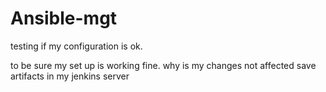 # Ansible-mgt

testing if my configuration is ok.

to be sure my set up is working fine.
why is my changes not affected
save artifacts in my jenkins server